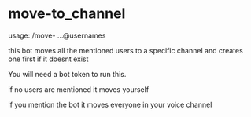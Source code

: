 # move-to_channel

usage: /move-<channel> ...@usernames

this bot moves all the mentioned users to a specific channel and creates one first if it doesnt exist

You will need a bot token to run this.

if no users are mentioned it moves yourself

if you mention the bot it moves everyone in your voice channel
